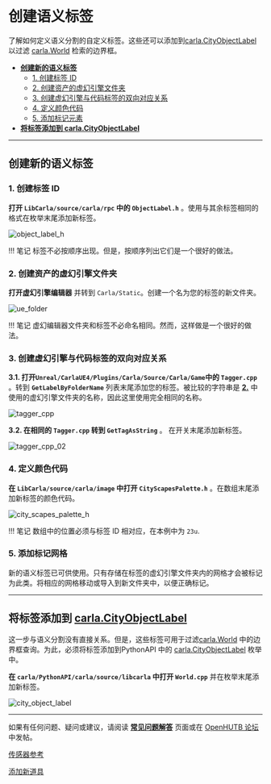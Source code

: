 # 创建语义标签

了解如何定义语义分割的自定义标签。这些还可以添加到[carla.CityObjectLabel](python_api.md#carla.CityObjectLabel) 以过滤 [carla.World](python_api.md#carla.World) 检索的边界框。
 

*   [__创建新的语义标签__](#create-a-new-semantic-tag)  
	*   [1. 创建标签 ID](#1-create-the-tag-id)  
	*   [2. 创建资产的虚幻引擎文件夹](#2-create-the-ue-folder-for-assets)  
	*   [3. 创建虚幻引擎与代码标签的双向对应关系](#3-create-two-way-correspondence-between-ue-and-the-code-tag)  
	*   [4. 定义颜色代码](#4-define-a-color-code)  
	*   [5. 添加标记元素](#5-add-the-tagged-elements)  
*   [__将标签添加到 carla.CityObjectLabel__](#add-a-tag-to-carlacityobjectlabel)  

---

## 创建新的语义标签 <span id="create-a-new-semantic-tag"></span>

### 1. 创建标签 ID <span id="1-create-the-tag-id"></span>

__打开 `LibCarla/source/carla/rpc` 中的 `ObjectLabel.h`__ 。使用与其余标签相同的格式在枚举末尾添加新标签。

![object_label_h](img/tuto_D_create_semantic_tags/01_objectlabel_tag.jpg)

!!! 笔记
    标签不必按顺序出现。但是，按顺序列出它们是一个很好的做法。

### 2. 创建资产的虚幻引擎文件夹 <span id="2-create-the-ue-folder-for-assets"></span>

__打开虚幻引擎编辑器__ 并转到 `Carla/Static`。创建一个名为您的标签的新文件夹。

![ue_folder](img/tuto_D_create_semantic_tags/02_ue_folder.jpg)

!!! 笔记
    虚幻编辑器文件夹和标签不必命名相同。然而，这样做是一个很好的做法。 

### 3. 创建虚幻引擎与代码标签的双向对应关系 <span id="3-create-two-way-correspondence-between-ue-and-the-code-tag"></span>

__3.1. 打开`Unreal/CarlaUE4/Plugins/Carla/Source/Carla/Game`中的 `Tagger.cpp`__ 。转到 __`GetLabelByFolderName`__ 列表末尾添加您的标签。被比较的字符串是 [__2.__](#2-create-the-ue-folder-for-assets) 中使用的虚幻引擎文件夹的名称，因此这里使用完全相同的名称。

![tagger_cpp](img/tuto_D_create_semantic_tags/03_tagger_cpp.jpg)

__3.2. 在相同的 `Tagger.cpp` 转到 `GetTagAsString`__ 。 在开关末尾添加新标签。

![tagger_cpp_02](img/tuto_D_create_semantic_tags/04_tagger_cpp_02.jpg)

### 4. 定义颜色代码 <span id="4-define-a-color-code"></span>

__在 `LibCarla/source/carla/image` 中打开 `CityScapesPalette.h`__ 。在数组末尾添加新标签的颜色代码。

![city_scapes_palette_h](img/tuto_D_create_semantic_tags/05_city_scapes_palette_h.jpg)

!!! 笔记
    数组中的位置必须与标签 ID 相对应，在本例中为 `23u`. 

### 5. 添加标记网格 <span id="5-add-the-tagged-elements"></span>

新的语义标签已可供使用。只有存储在标签的虚幻引擎文件夹内的网格才会被标记为此类。将相应的网格移动或导入到新文件夹中，以便正确标记。

---

## 将标签添加到 [carla.CityObjectLabel](python_api.md#carla.CityObjectLabel) <span id="add-a-tag-to-carlacityobjectlabel"></span>

这一步与语义分割没有直接关系。但是，这些标签可用于过滤[carla.World](python_api.md#carla.World) 中的边界框查询。为此，必须将标签添加到PythonAPI 中的 [carla.CityObjectLabel](python_api.md#carla.CityObjectLabel) 枚举中。


__在 `carla/PythonAPI/carla/source/libcarla` 中打开 `World.cpp`__ 并在枚举末尾添加新标签。

![city_object_label](img/tuto_D_create_semantic_tags/06_city_object_label.jpg)


---

如果有任何问题、疑问或建议，请阅读 **[常见问题解答](build_faq.md)** 页面或在 [OpenHUTB 论坛](https://github.com/OpenHUTB/hutb/discussions) 中发帖。


<div class="build-buttons">

<p>
<a href="../ref_sensors" target="_blank" class="btn btn-neutral" title="Learn all about sensors in CARLA">
传感器参考</a>
</p>

<p>
<a href="../tuto_A_add_props" target="_blank" class="btn btn-neutral" title="Learn how to import your custom into HUTB">
添加新道具</a>
</p>

</div>
